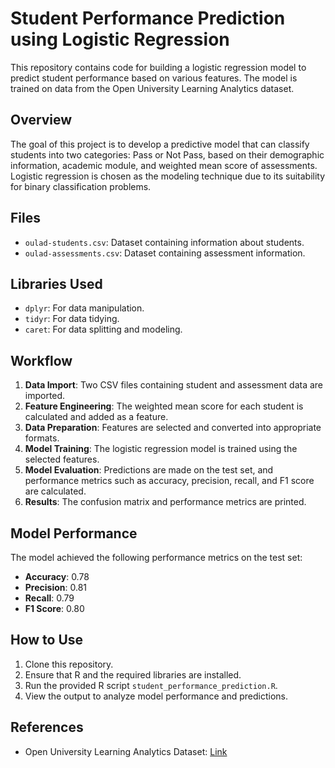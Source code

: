 # Student Performance Prediction using Logistic Regression

This repository contains code for building a logistic regression model to predict student performance based on various features. The model is trained on data from the Open University Learning Analytics dataset.

## Overview

The goal of this project is to develop a predictive model that can classify students into two categories: Pass or Not Pass, based on their demographic information, academic module, and weighted mean score of assessments. Logistic regression is chosen as the modeling technique due to its suitability for binary classification problems.

## Files

- `oulad-students.csv`: Dataset containing information about students.
- `oulad-assessments.csv`: Dataset containing assessment information.

## Libraries Used

- `dplyr`: For data manipulation.
- `tidyr`: For data tidying.
- `caret`: For data splitting and modeling.

## Workflow

1. **Data Import**: Two CSV files containing student and assessment data are imported.
2. **Feature Engineering**: The weighted mean score for each student is calculated and added as a feature.
3. **Data Preparation**: Features are selected and converted into appropriate formats.
4. **Model Training**: The logistic regression model is trained using the selected features.
5. **Model Evaluation**: Predictions are made on the test set, and performance metrics such as accuracy, precision, recall, and F1 score are calculated.
6. **Results**: The confusion matrix and performance metrics are printed.

## Model Performance

The model achieved the following performance metrics on the test set:

- **Accuracy**: 0.78
- **Precision**: 0.81
- **Recall**: 0.79
- **F1 Score**: 0.80

## How to Use

1. Clone this repository.
2. Ensure that R and the required libraries are installed.
3. Run the provided R script `student_performance_prediction.R`.
4. View the output to analyze model performance and predictions.

## References

- Open University Learning Analytics Dataset: [Link](https://analyse.kmi.open.ac.uk/open_dataset)

